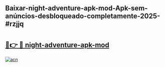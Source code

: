 ## Baixar-night-adventure-apk-mod-Apk-sem-anúncios-desbloqueado-completamente-2025-#rzjjq

# <h2><a href="https://ainizakaria.my?title=night-adventure-apk-mod&ref=22M">🔗👉 🔴 night-adventure-apk-mod</a></h2>

[![acn](https://github.com/user-attachments/assets/0f9c940e-d8b0-45ae-aac7-cd30a18b3e1c)](https://ainizakaria.my?title=night-adventure-apk-mod&ref=22M)

